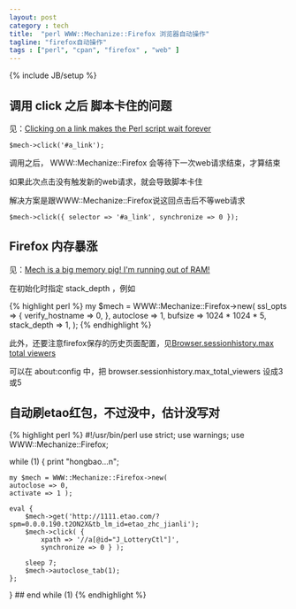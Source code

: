 ```yaml
---
layout: post
category : tech
title:  "perl WWW::Mechanize::Firefox 浏览器自动操作"
tagline: "firefox自动操作"
tags : ["perl", "cpan", "firefox" , "web" ] 
---
```

{% include JB/setup %}

## 调用 click 之后 脚本卡住的问题
见：[Clicking on a link makes the Perl script wait forever](http://search.cpan.org/%7Ecorion/WWW-Mechanize-Firefox-0.71/lib/WWW/Mechanize/Firefox/Troubleshooting.pod#___top)

``$mech->click('#a_link');``

调用之后， WWW::Mechanize::Firefox 会等待下一次web请求结束，才算结束

如果此次点击没有触发新的web请求，就会导致脚本卡住

解决方案是跟WWW::Mechanize::Firefox说这回点击后不等web请求

``$mech->click({ selector => '#a_link', synchronize => 0 });``

## Firefox 内存暴涨

见：[Mech is a big memory pig! I'm running out of RAM!](http://search.cpan.org/dist/WWW-Mechanize/lib/WWW/Mechanize/FAQ.pod#___top)

在初始化时指定 stack_depth ，例如

{% highlight perl %}
 my $mech = WWW::Mechanize::Firefox->new(
        ssl_opts  => { verify_hostname => 0, },
        autoclose => 1,
        bufsize   => 1024 * 1024 * 5,
        stack_depth => 1,
    );
{% endhighlight %}

此外，还要注意firefox保存的历史页面配置，见[Browser.sessionhistory.max total viewers](http://kb.mozillazine.org/Browser.sessionhistory.max_total_viewers)

可以在 about:config 中，把 browser.sessionhistory.max_total_viewers 设成3或5

## 自动刷etao红包，不过没中，估计没写对
{% highlight perl %}
#!/usr/bin/perl
use strict;
use warnings;
use WWW::Mechanize::Firefox;

while (1) {
    print "hongbao...n";

    my $mech = WWW::Mechanize::Firefox->new( 
    autoclose => 0, 
    activate => 1 );

    eval {
        $mech->get('http://1111.etao.com/?spm=0.0.0.190.t2ON2X&tb_lm_id=etao_zhc_jianli');
        $mech->click( { 
            xpath => '//a[@id="J_LotteryCtl"]',
            synchronize => 0 } );

        sleep 7;
        $mech->autoclose_tab(1);
    };
} ## end while (1)
{% endhighlight %}

